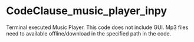 # CodeClause_music_player_inpy
Terminal executed Music Player. This code does not include GUI. Mp3 files need to available offline/download in the specified path in the code.
